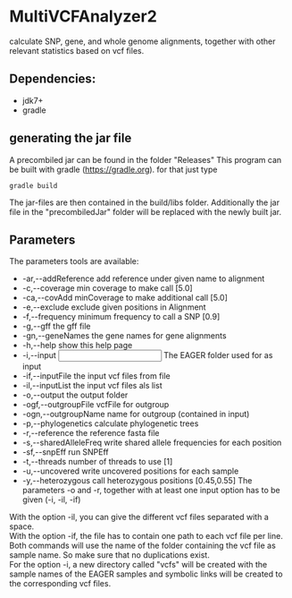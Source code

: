 # MultiVCFAnalyzer2

calculate SNP, gene, and whole genome alignments, together with other relevant statistics based on vcf files.

## Dependencies:

- jdk7+
- gradle

## generating the jar file
A precombiled jar can be found in the folder "Releases"
This program can be built with gradle (https://gradle.org). for that just type

`gradle build`

The jar-files are then contained in the build/libs folder. Additionally the jar file in the "precombiledJar" folder will be replaced with the newly built jar.

## Parameters
The parameters tools are available:
- -ar,--addReference <arg>           add reference under given name to alignment
- -c,--coverage <arg>                min coverage to make call [5.0]
- -ca,--covAdd <arg>                 minCoverage to make additional call [5.0]
- -e,--exclude <EXCLUDE>             exclude given positions in Alignment
- -f,--frequency <arg>               minimum frequency to call a SNP [0.9]
- -g,--gff <arg>                     the gff file
- -gn,--geneNames <GENENames>        the gene names for gene alignments
- -h,--help                          show this help page
- -i,--input <INPUT>                 The EAGER folder used for as input
- -if,--inputFile <INPUTFILE>        the input vcf files from file
- -il,--inputList <INPUTLIST>        the input vcf files als list
- -o,--output <OUTPUT>               the output folder
- -ogf,--outgroupFile <arg>          vcfFile for outgroup
- -ogn,--outgroupName <arg>          name for outgroup (contained in input)
- -p,--phylogenetics                 calculate phylogenetic trees
- -r,--reference <REFERENCE>         the reference fasta file
- -s,--sharedAlleleFreq              write shared allele frequencies for each position
- -sf,--snpEff                       run SNPEff
- -t,--threads <arg>                 number of threads to use [1]
- -u,--uncovered                     write uncovered positions for each sample
- -y,--heterozygous <HETEROZYGOUS>   call heterozygous positions
                                    [0.45,0.55]
The parameters -o and -r, together with at least one input option has to be given (-i, -il, -if)

With the option -il, you can give the different vcf files separated with a space.  
With the option -if, the file has to contain one path to each vcf file per line.  
Both commands will use the name of the folder containing the vcf file as sample name. So make sure that no duplications exist.  
For the option -i, a new directory called "vcfs" will be created with the sample names of the EAGER samples and symbolic links will be created to the corresponding vcf files.
